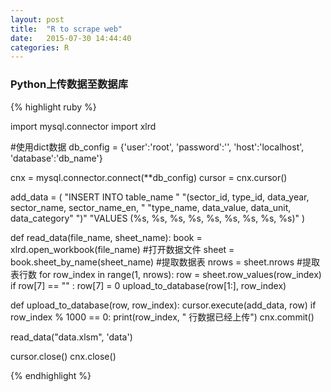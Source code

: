 ```yaml
---
layout: post
title:  "R to scrape web"
date:   2015-07-30 14:44:40
categories: R
---
```


### Python上传数据至数据库

{% highlight ruby %}


import mysql.connector
import xlrd

#使用dict数据
db_config = {'user':'root', 'password':'', 'host':'localhost', 'database':'db_name'}

cnx = mysql.connector.connect(**db_config)
cursor = cnx.cursor()

add_data = (
    "INSERT INTO table_name "
    "(sector_id, type_id, data_year, sector_name, sector_name_en, "
    "type_name, data_value, data_unit, data_category"
    ")"
    "VALUES (%s, %s, %s, %s, %s, %s, %s, %s, %s)"
    )

def read_data(file_name, sheet_name):
    book = xlrd.open_workbook(file_name) #打开数据文件
    sheet = book.sheet_by_name(sheet_name) #提取数据表
    nrows = sheet.nrows                      #提取表行数
    for row_index in range(1, nrows):
        row = sheet.row_values(row_index)
        if row[7] == "" :
            row[7] = 0
        upload_to_database(row[1:], row_index)
                
def upload_to_database(row, row_index):
    cursor.execute(add_data, row)
    if row_index % 1000 == 0:
        print(row_index, " 行数据已经上传")
    cnx.commit()

read_data("data.xlsm", 'data')

cursor.close()
cnx.close()

{% endhighlight %}